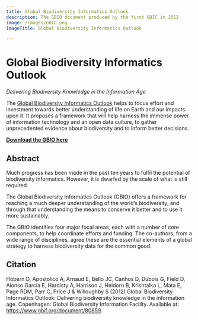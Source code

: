 ```yaml
---
title: Global Biodiversity Informatics Outlook
description: The GBIO document produced by the first GBIC in 2012
image: /images/GBIO.png
imageTitle: Global Biodiversity Informatics Outlook

---
```

# Global Biodiversity Informatics Outlook

_Delivering Biodiversity Knowledge in the Information Age_

The [Global Biodiversity Informatics Outlook](https://www.gbif.org/document/80859/global-biodiversity-informatics-outlook-delivering-biodiversity-knowledge-in-the-information-age) helps to focus effort and investment towards better understanding of life on Earth and our impacts upon it. It proposes a framework that will help harness the immense power of information technology and an open data culture, to gather unprecedented evidence about biodiversity and to inform better decisions.

[**Download the GBIO here**](https://www.gbif.org/document/80859/global-biodiversity-informatics-outlook-delivering-biodiversity-knowledge-in-the-information-age)

## Abstract

Much progress has been made in the past ten years to fulfil the potential of biodiversity informatics. However, it is dwarfed by the scale of what is still required.

The Global Biodiversity Informatics Outlook (GBIO) offers a framework for reaching a much deeper understanding of the world’s biodiversity, and through that understanding the means to conserve it better and to use it more sustainably.

The GBIO identifies four major focal areas, each with a number of core components, to help coordinate efforts and funding. The co-authors, from a wide range of disciplines, agree these are the essential elements of a global strategy to harness biodiversity data for the common good.

## Citation

Hobern D, Apostolico A, Arnaud E, Bello JC, Canhos D, Dubois G, Field D, Alonso Garcia E, Hardisty A, Harrison J, Heidorn B, Krishtalka L, Mata E, Page RDM, Parr C, Price J & Willoughby S (2012) Global Biodiversity Informatics Outlook: Delivering biodiversity knowledge in the information age. Copenhagen: Global Biodiversity Information Facility. Available at: https://www.gbif.org/document/80859.
